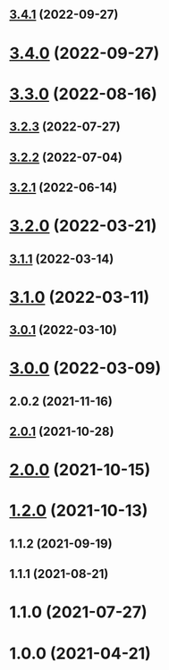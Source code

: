 ## [3.4.1](https://github.com/alex-lit/config-npmlint/compare/v3.4.0...v3.4.1) (2022-09-27)

# [3.4.0](https://github.com/alex-lit/config-npmlint/compare/v3.3.0...v3.4.0) (2022-09-27)

# [3.3.0](https://github.com/alex-lit/config-npmlint/compare/v3.2.3...v3.3.0) (2022-08-16)

## [3.2.3](https://github.com/alex-lit/config-npmlint/compare/v3.2.2...v3.2.3) (2022-07-27)

## [3.2.2](https://github.com/alex-lit/config-npmlint/compare/v3.2.1...v3.2.2) (2022-07-04)

## [3.2.1](https://github.com/alex-lit/config-npmlint/compare/v3.2.0...v3.2.1) (2022-06-14)

# [3.2.0](https://github.com/alex-lit/config-npmlint/compare/v3.1.1...v3.2.0) (2022-03-21)

## [3.1.1](https://github.com/alex-lit/config-npmlint/compare/v3.1.0...v3.1.1) (2022-03-14)

# [3.1.0](https://github.com/alex-lit/config-npmlint/compare/v3.0.1...v3.1.0) (2022-03-11)

## [3.0.1](https://github.com/alex-lit/config-npmlint/compare/v3.0.0...v3.0.1) (2022-03-10)

# [3.0.0](https://github.com/alex-lit/config-npmlint/compare/v2.0.2...v3.0.0) (2022-03-09)

## 2.0.2 (2021-11-16)

## [2.0.1](https://github.com/alex-lit/config-npmlint/compare/v2.0.0...v2.0.1) (2021-10-28)

# [2.0.0](https://github.com/alex-lit/config-npmlint/compare/v1.2.0...v2.0.0) (2021-10-15)

# [1.2.0](https://github.com/alex-lit/config-npmlint/compare/v1.1.2...v1.2.0) (2021-10-13)

## 1.1.2 (2021-09-19)

## 1.1.1 (2021-08-21)

# 1.1.0 (2021-07-27)

# 1.0.0 (2021-04-21)
